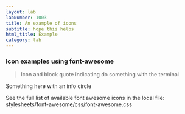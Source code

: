 ```yaml
---
layout: lab
labNumber: 1003
title: An example of icons
subtitle: hope this helps
html_title: Example
category: lab
---
```


### Icon examples using font-awesome

> <i class="fa fa-terminal"></i> Icon and block quote indicating do something with the terminal

<i class="fa fa-info-circle"></i> Something here with an info circle


See the full list of available font awesome icons in the local file: stylesheets/font-awesome/css/font-awesome.css